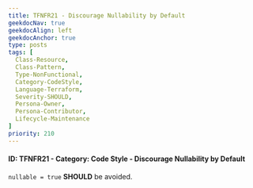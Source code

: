 ```yaml
---
title: TFNFR21 - Discourage Nullability by Default
geekdocNav: true
geekdocAlign: left
geekdocAnchor: true
type: posts
tags: [
  Class-Resource,
  Class-Pattern,
  Type-NonFunctional,
  Category-CodeStyle,
  Language-Terraform,
  Severity-SHOULD,
  Persona-Owner,
  Persona-Contributor,
  Lifecycle-Maintenance
]
priority: 210
---
```


#### ID: TFNFR21 - Category: Code Style - Discourage Nullability by Default

`nullable = true` **SHOULD** be avoided.

